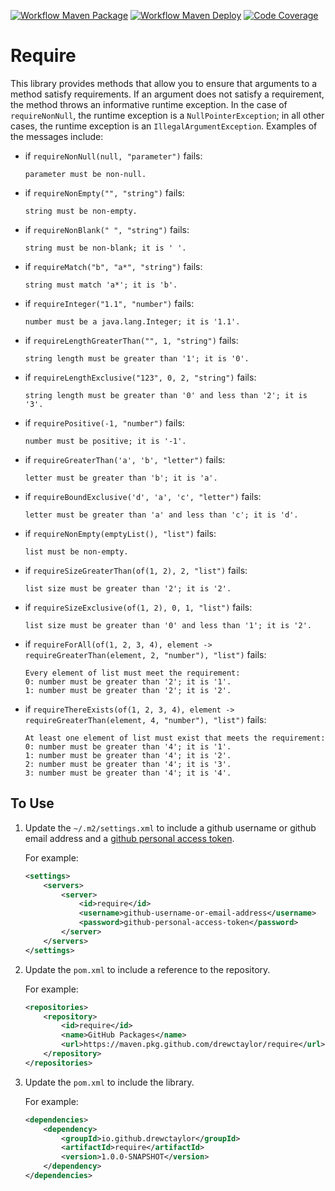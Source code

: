 [![Workflow Maven Package](https://github.com/drewctaylor/require/workflows/workflow-maven-package/badge.svg)](https://github.com/drewctaylor/require/workflows/workflow-maven-package/badge.svg)
[![Workflow Maven Deploy](https://github.com/drewctaylor/require/workflows/workflow-maven-deploy/badge.svg)](https://github.com/drewctaylor/require/workflows/workflow-maven-deploy/badge.svg)
[![Code Coverage](https://codecov.io/gh/drewctaylor/require/branch/trunk/graph/badge.svg)](https://codecov.io/gh/drewctaylor/require)

# Require

This library provides methods that allow you to ensure that arguments to a method satisfy requirements. If an argument 
does not satisfy a requirement, the method throws an informative runtime exception. In the case of `requireNonNull`, the 
runtime exception is a `NullPointerException`; in all other cases, the runtime exception is an `IllegalArgumentException`. 
Examples of the messages include:

* if `requireNonNull(null, "parameter")` fails: 

  `parameter must be non-null.`

* if `requireNonEmpty("", "string")` fails: 

  `string must be non-empty.`

* if `requireNonBlank(" ", "string")` fails: 

  `string must be non-blank; it is ' '.`

* if `requireMatch("b", "a*", "string")` fails: 

  `string must match 'a*'; it is 'b'.`

* if `requireInteger("1.1", "number")` fails: 

  `number must be a java.lang.Integer; it is '1.1'.`

* if `requireLengthGreaterThan("", 1, "string")` fails: 

  `string length must be greater than '1'; it is '0'.`

* if `requireLengthExclusive("123", 0, 2, "string")` fails: 

  `string length must be greater than '0' and less than '2'; it is '3'.`

* if `requirePositive(-1, "number")` fails: 

  `number must be positive; it is '-1'.`

* if `requireGreaterThan('a', 'b', "letter")` fails: 

  `letter must be greater than 'b'; it is 'a'.`

* if `requireBoundExclusive('d', 'a', 'c', "letter")` fails: 

  `letter must be greater than 'a' and less than 'c'; it is 'd'.`

* if `requireNonEmpty(emptyList(), "list")` fails: 

  `list must be non-empty.`

* if `requireSizeGreaterThan(of(1, 2), 2, "list")` fails: 

  `list size must be greater than '2'; it is '2'.`

* if `requireSizeExclusive(of(1, 2), 0, 1, "list")` fails: 

  `list size must be greater than '0' and less than '1'; it is '2'.`

* if `requireForAll(of(1, 2, 3, 4), element -> requireGreaterThan(element, 2, "number"), "list")` fails: 

  ```
  Every element of list must meet the requirement:
  0: number must be greater than '2'; it is '1'.
  1: number must be greater than '2'; it is '2'.
  ```

* if `requireThereExists(of(1, 2, 3, 4), element -> requireGreaterThan(element, 4, "number"), "list")` fails: 

  ```
  At least one element of list must exist that meets the requirement:
  0: number must be greater than '4'; it is '1'.
  1: number must be greater than '4'; it is '2'.
  2: number must be greater than '4'; it is '3'.
  3: number must be greater than '4'; it is '4'.
  ```
    
## To Use

1) Update the `~/.m2/settings.xml` to include a github username or github email address and a [github personal access token](https://help.github.com/en/github/authenticating-to-github/creating-a-personal-access-token-for-the-command-line).

    For example:

    ```xml
    <settings>
        <servers>
            <server>
                <id>require</id>
                <username>github-username-or-email-address</username>
                <password>github-personal-access-token</password>
            </server>
        </servers>
    </settings>
    ```

2) Update the `pom.xml` to include a reference to the repository.

    For example:

    ```xml
    <repositories>
        <repository>
            <id>require</id>
            <name>GitHub Packages</name>
            <url>https://maven.pkg.github.com/drewctaylor/require</url>
        </repository>
    </repositories>
    ```

3) Update the `pom.xml` to include the library. 

    For example:
    
    ```xml
    <dependencies>
        <dependency>
            <groupId>io.github.drewctaylor</groupId>
            <artifactId>require</artifactId>
            <version>1.0.0-SNAPSHOT</version>
        </dependency>
    </dependencies>
    ```
